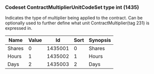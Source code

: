 ### Codeset ContractMultiplierUnitCodeSet type int (1435)

Indicates the type of multiplier being applied to the contract. Can be optionally used to further define what unit ContractMultiplier(tag 231) is expressed in.

| Name   | Value | Id      | Sort | Synopsis |
|--------|-------|---------|------|----------|
| Shares | 0     | 1435001 | 0    | Shares   |
| Hours  | 1     | 1435002 | 1    | Hours    |
| Days   | 2     | 1435003 | 2    | Days     |

